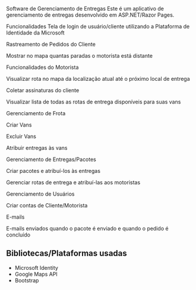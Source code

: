 Software de Gerenciamento de Entregas
Este é um aplicativo de gerenciamento de entregas desenvolvido em ASP.NET/Razor Pages.

Funcionalidades
Tela de login de usuário/cliente utilizando a Plataforma de Identidade da Microsoft

Rastreamento de Pedidos do Cliente

Mostrar no mapa quantas paradas o motorista está distante

Funcionalidades do Motorista

Visualizar rota no mapa da localização atual até o próximo local de entrega

Coletar assinaturas do cliente

Visualizar lista de todas as rotas de entrega disponíveis para suas vans

Gerenciamento de Frota

Criar Vans

Excluir Vans

Atribuir entregas às vans

Gerenciamento de Entregas/Pacotes

Criar pacotes e atribuí-los às entregas

Gerenciar rotas de entrega e atribuí-las aos motoristas

Gerenciamento de Usuários

Criar contas de Cliente/Motorista

E-mails

E-mails enviados quando o pacote é enviado e quando o pedido é concluído

## Bibliotecas/Plataformas usadas

- Microsoft Identity
- Google Maps API
- Bootstrap


